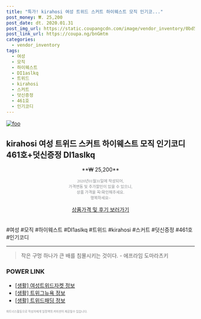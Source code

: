 ```yaml
--- 
title: "특가! kirahosi 여성 트위드 스커트 하이웨스트 모직 인기코..." 
post_money: ₩. 25,200 
post_date: dt. 2020.01.31 
post_img_url: https://static.coupangcdn.com/image/vendor_inventory/0bd5/078c01dde8b476bb3440c5dd1f6156af920c58ef6321adeb77af984467d6.jpg 
post_link_url: https://coupa.ng/bnGmtm 
categories: 
  - vendor_inventory 
tags: 
  - 여성 
  - 모직 
  - 하이웨스트 
  - DI1aslkq 
  - 트위드 
  - kirahosi 
  - 스커트 
  - 덧신증정 
  - 461호 
  - 인기코디 
--- 
```

[![foo](https://static.coupangcdn.com/image/vendor_inventory/0bd5/078c01dde8b476bb3440c5dd1f6156af920c58ef6321adeb77af984467d6.jpg)](https://coupa.ng/bnGmtm) 

## kirahosi 여성 트위드 스커트 하이웨스트 모직 인기코디 461호+덧신증정 DI1aslkq 
<p style="text-align: center;">**₩ 25,200**</p> 
<p style="text-align: center;"><span style="color: #898c8f; font-family: Georgia,Times,serif; font-size: 0.75em;">2020년01월31일에 작성되어, <br>가격변동 및 추가할인이 있을 수 있으니,<br> 상품 가격을 꼭!확인해주세요.<br>행복하세요~</span> 
</p>	 
<div markdown="0" style="text-align: center;"><a href="https://coupa.ng/bnGmtm" class="btn btn--success">상품가격 및 후기 보러가기</a></div> 
<br><br> 
  #여성 #모직 #하이웨스트 #DI1aslkq #트위드 #kirahosi #스커트 #덧신증정 #461호 #인기코디 
<hr> 

> 작은 구멍 하나가 큰 배를 침몰시키는 것이다. - 에프라임 도마라츠키 


### POWER LINK

* <a href="https://blog.naver.com/santokki14/221766398093" target="_blank"> [생활] 여성트위드자켓 정보 </a>
* <a href="https://blog.naver.com/sakai111/221768588918" target="_blank"> [생활] 트위그뉴욕 정보 </a>
* <a href="https://blog.naver.com/santokki14/221765048236" target="_blank"> [생활] 트위드패딩 정보 </a>

<span style="color: #898c8f; font-family: Georgia,Times,serif; font-size: 0.55em;">파트너스활동으로 작성자에게 일정액의 커미션이 제공될수 있습니다.</span> 
